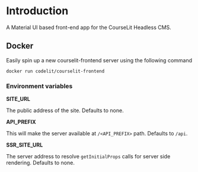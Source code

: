 # Introduction

A Material UI based front-end app for the CourseLit Headless CMS.

## Docker

Easily spin up a new courselit-frontend server using the following command

```
docker run codelit/courselit-frontend
```

### Environment variables

**SITE_URL**

The public address of the site. Defaults to none.

**API_PREFIX**

This will make the server available at `/<API_PREFIX>` path. Defaults to `/api`.

**SSR_SITE_URL**

The server address to resolve `getInitialProps` calls for server side rendering. Defaults to none.
